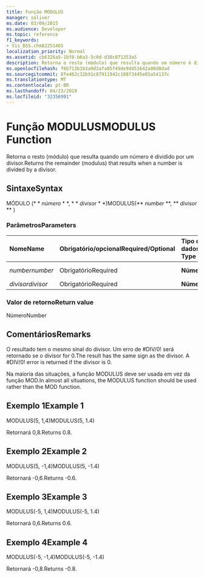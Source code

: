```yaml
---
title: Função MODULUS
manager: soliver
ms.date: 03/09/2015
ms.audience: Developer
ms.topic: reference
f1_keywords:
- Vis_DSS.chm82251465
localization_priority: Normal
ms.assetid: cb6326a5-1bf8-b6a3-5c0d-d38c071353a5
description: Retorna o resto (módulo) que resulta quando um número é dividido por um divisor.
ms.openlocfilehash: f6b713b1b3a9d2afa85f49de9d451642a00d8dad
ms.sourcegitcommit: 8fe462c32b91c87911942c188f3445e85a54137c
ms.translationtype: MT
ms.contentlocale: pt-BR
ms.lasthandoff: 04/23/2019
ms.locfileid: "32356991"
---
```

# <a name="modulus-function"></a><span data-ttu-id="9d9dd-103">Função MODULUS</span><span class="sxs-lookup"><span data-stu-id="9d9dd-103">MODULUS Function</span></span>

<span data-ttu-id="9d9dd-104">Retorna o resto (módulo) que resulta quando um número é dividido por um divisor.</span><span class="sxs-lookup"><span data-stu-id="9d9dd-104">Returns the remainder (modulus) that results when a number is divided by a divisor.</span></span>
  
## <a name="syntax"></a><span data-ttu-id="9d9dd-105">Sintaxe</span><span class="sxs-lookup"><span data-stu-id="9d9dd-105">Syntax</span></span>

<span data-ttu-id="9d9dd-106">MÓDULO (\* \* *número* \* \*, \* \* *divisor* \* \*)</span><span class="sxs-lookup"><span data-stu-id="9d9dd-106">MODULUS(\*\* *number* \*\*, \*\* *divisor* \*\* )</span></span> 
  
### <a name="parameters"></a><span data-ttu-id="9d9dd-107">Parâmetros</span><span class="sxs-lookup"><span data-stu-id="9d9dd-107">Parameters</span></span>

|<span data-ttu-id="9d9dd-108">**Nome**</span><span class="sxs-lookup"><span data-stu-id="9d9dd-108">**Name**</span></span>|<span data-ttu-id="9d9dd-109">**Obrigatório/opcional**</span><span class="sxs-lookup"><span data-stu-id="9d9dd-109">**Required/Optional**</span></span>|<span data-ttu-id="9d9dd-110">**Tipo de dados**</span><span class="sxs-lookup"><span data-stu-id="9d9dd-110">**Data Type**</span></span>|<span data-ttu-id="9d9dd-111">**Descrição**</span><span class="sxs-lookup"><span data-stu-id="9d9dd-111">**Description**</span></span>|
|:-----|:-----|:-----|:-----|
| <span data-ttu-id="9d9dd-112">_number_</span><span class="sxs-lookup"><span data-stu-id="9d9dd-112">_number_</span></span> <br/> |<span data-ttu-id="9d9dd-113">Obrigatório</span><span class="sxs-lookup"><span data-stu-id="9d9dd-113">Required</span></span>  <br/> |<span data-ttu-id="9d9dd-114">**Número**</span><span class="sxs-lookup"><span data-stu-id="9d9dd-114">**Number**</span></span> <br/> |<span data-ttu-id="9d9dd-115">O dividendo.</span><span class="sxs-lookup"><span data-stu-id="9d9dd-115">The dividend.</span></span>  <br/> |
| <span data-ttu-id="9d9dd-116">_divisor_</span><span class="sxs-lookup"><span data-stu-id="9d9dd-116">_divisor_</span></span> <br/> |<span data-ttu-id="9d9dd-117">Obrigatório</span><span class="sxs-lookup"><span data-stu-id="9d9dd-117">Required</span></span>  <br/> |<span data-ttu-id="9d9dd-118">**Número**</span><span class="sxs-lookup"><span data-stu-id="9d9dd-118">**Number**</span></span> <br/> |<span data-ttu-id="9d9dd-119">O divisor.</span><span class="sxs-lookup"><span data-stu-id="9d9dd-119">The divisor.</span></span>  <br/> |
   
### <a name="return-value"></a><span data-ttu-id="9d9dd-120">Valor de retorno</span><span class="sxs-lookup"><span data-stu-id="9d9dd-120">Return value</span></span>

<span data-ttu-id="9d9dd-121">Número</span><span class="sxs-lookup"><span data-stu-id="9d9dd-121">Number</span></span>
  
## <a name="remarks"></a><span data-ttu-id="9d9dd-122">Comentários</span><span class="sxs-lookup"><span data-stu-id="9d9dd-122">Remarks</span></span>

<span data-ttu-id="9d9dd-p101">O resultado tem o mesmo sinal do divisor. Um erro de #DIV/0! será retornado se o divisor for 0.</span><span class="sxs-lookup"><span data-stu-id="9d9dd-p101">The result has the same sign as the divisor. A #DIV/0! error is returned if the divisor is 0.</span></span> 
  
<span data-ttu-id="9d9dd-126">Na maioria das situações, a função MODULUS deve ser usada em vez da função MOD.</span><span class="sxs-lookup"><span data-stu-id="9d9dd-126">In almost all situations, the MODULUS function should be used rather than the MOD function.</span></span> 
  
## <a name="example-1"></a><span data-ttu-id="9d9dd-127">Exemplo 1</span><span class="sxs-lookup"><span data-stu-id="9d9dd-127">Example 1</span></span>

<span data-ttu-id="9d9dd-128">MODULUS(5, 1,4)</span><span class="sxs-lookup"><span data-stu-id="9d9dd-128">MODULUS(5, 1.4)</span></span>
  
<span data-ttu-id="9d9dd-129">Retornará 0,8.</span><span class="sxs-lookup"><span data-stu-id="9d9dd-129">Returns 0.8.</span></span>
  
## <a name="example-2"></a><span data-ttu-id="9d9dd-130">Exemplo 2</span><span class="sxs-lookup"><span data-stu-id="9d9dd-130">Example 2</span></span>

<span data-ttu-id="9d9dd-131">MODULUS(5, -1,4)</span><span class="sxs-lookup"><span data-stu-id="9d9dd-131">MODULUS(5, -1.4)</span></span>
  
<span data-ttu-id="9d9dd-132">Retornará -0,6.</span><span class="sxs-lookup"><span data-stu-id="9d9dd-132">Returns -0.6.</span></span>
  
## <a name="example-3"></a><span data-ttu-id="9d9dd-133">Exemplo 3</span><span class="sxs-lookup"><span data-stu-id="9d9dd-133">Example 3</span></span>

<span data-ttu-id="9d9dd-134">MODULUS(-5, 1,4)</span><span class="sxs-lookup"><span data-stu-id="9d9dd-134">MODULUS(-5, 1.4)</span></span>
  
<span data-ttu-id="9d9dd-135">Retornará 0,6.</span><span class="sxs-lookup"><span data-stu-id="9d9dd-135">Returns 0.6.</span></span>
  
## <a name="example-4"></a><span data-ttu-id="9d9dd-136">Exemplo 4</span><span class="sxs-lookup"><span data-stu-id="9d9dd-136">Example 4</span></span>

<span data-ttu-id="9d9dd-137">MODULUS(-5, -1,4)</span><span class="sxs-lookup"><span data-stu-id="9d9dd-137">MODULUS(-5, -1.4)</span></span>
  
<span data-ttu-id="9d9dd-138">Retornará -0,8.</span><span class="sxs-lookup"><span data-stu-id="9d9dd-138">Returns -0.8.</span></span>
  

